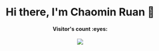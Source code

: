 <h1 align="center">Hi there, I'm Chaomin Ruan 👋</h1>

<div align="center">

<h4>Visitor's count :eyes:</h4>

[![](https://camo.githubusercontent.com/79b3e7100da3a51f64866caa43e03a28950fa6db43f13208906ed092441beea1/68747470733a2f2f70726f66696c652d636f756e7465722e676c697463682e6d652f4368616f6d696e5275616e2f636f756e742e737667)](http://ruanchaomin.com/)

</div>

<!---
ChaominRuan/ChaominRuan is a ✨ special ✨ repository because its `README.md` (this file) appears on your GitHub profile.
You can click the Preview link to take a look at your changes.
--->

